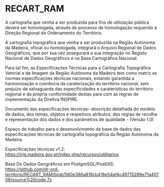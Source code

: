 # RECART_RAM
A cartografia que venha a ser produzida para fins de utilização pública deverá ser  homologada, através de processo de homologação requerido à Direção Regional do Ordenamento do Território.

A cartografia topográfica que venha a ser produzida na Região Autónoma da Madeira, oficial ou homologada, integrará o Arquivo Regional de Dados Geográficos, que por sua vez assegurará a sua integração no Registo Nacional de Dados Geográficos e na Base Cartográfica Nacional.

Para tal fim, as Especificações Técnicas para a Cartografia Topográfica Vetorial e de Imagem da Região Autónoma da Madeira tem como matriz as normas especificações técnicas nacionais, estando garantida a harmonização e coerência da caraterização do território nacional, sem prejuízo da salvaguarda das especificidades e caraterísticas do território regional e da própria conformidade destas para com as regras de implementação da Diretiva INSPIRE.


Documento das especificações técnicas– descrição detalhada do modelo de dados, dos temas, objetos e respetivos atributos, das regras de recolha e representação dos dados e dos parâmetros de qualidade -  (Versão 1.0)


Espaço de trabalho para o desenvolvimento da base de dados das especificações técnicas de cartografia topográfica da Região Autónoma da Madeira.

Especificações técnicas v1.2: https://irig.madeira.gov.pt/index.php/recursos/utilitarios

Base De Dados Geográficos em PostgreSQL/PostGIS: https://github.com/dr-ord-territorio/RECART_RAM/blob/560e386a818cb418e54af4c49715289e71a40708/source%20code.7z

